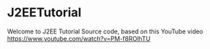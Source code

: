 J2EETutorial
============

Welcome to J2EE Tutorial Source code, based on this YouTube video
https://www.youtube.com/watch?v=PM-f8ROIhTU
